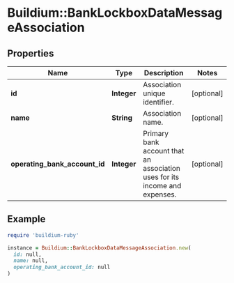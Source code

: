 # Buildium::BankLockboxDataMessageAssociation

## Properties

| Name | Type | Description | Notes |
| ---- | ---- | ----------- | ----- |
| **id** | **Integer** | Association unique identifier. | [optional] |
| **name** | **String** | Association name. | [optional] |
| **operating_bank_account_id** | **Integer** | Primary bank account that an association uses for its income and expenses. | [optional] |

## Example

```ruby
require 'buildium-ruby'

instance = Buildium::BankLockboxDataMessageAssociation.new(
  id: null,
  name: null,
  operating_bank_account_id: null
)
```

